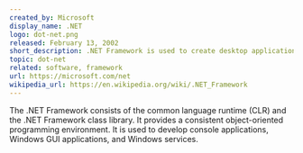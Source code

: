 ```yaml
---
created_by: Microsoft
display_name: .NET
logo: dot-net.png
released: February 13, 2002
short_description: .NET Framework is used to create desktop applications and Web services.
topic: dot-net
related: software, framework
url: https://microsoft.com/net
wikipedia_url: https://en.wikipedia.org/wiki/.NET_Framework
---
```

The .NET Framework consists of the common language runtime (CLR) and the .NET Framework class library. It provides a consistent object-oriented programming environment. It is used to develop console applications, Windows GUI applications, and Windows services.